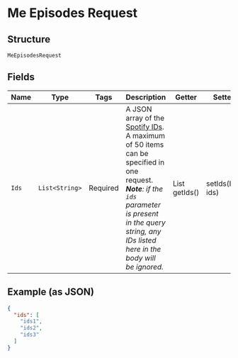 
# Me Episodes Request

## Structure

`MeEpisodesRequest`

## Fields

| Name | Type | Tags | Description | Getter | Setter |
|  --- | --- | --- | --- | --- | --- |
| `Ids` | `List<String>` | Required | A JSON array of the [Spotify IDs](/documentation/web-api/concepts/spotify-uris-ids). <br/>A maximum of 50 items can be specified in one request. _**Note**: if the `ids` parameter is present in the query string, any IDs listed here in the body will be ignored._ | List<String> getIds() | setIds(List<String> ids) |

## Example (as JSON)

```json
{
  "ids": [
    "ids1",
    "ids2",
    "ids3"
  ]
}
```

